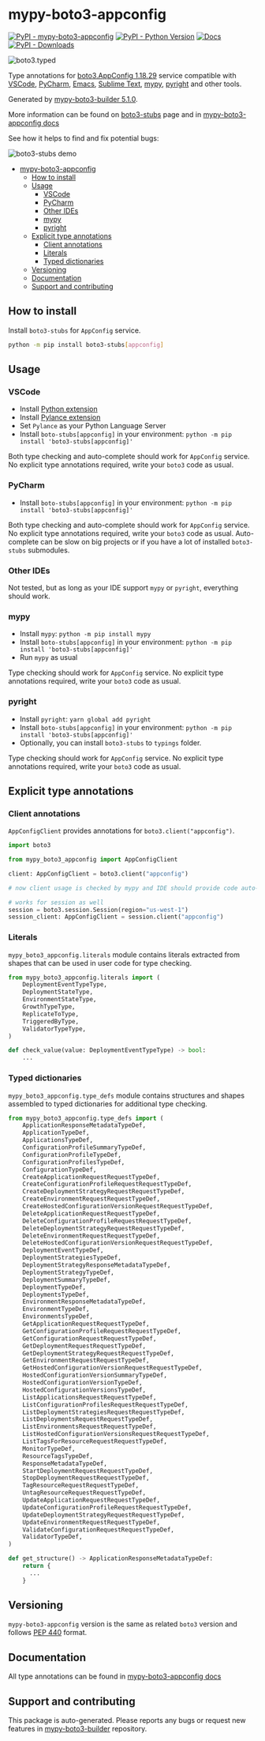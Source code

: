 <a id="mypy-boto3-appconfig"></a>

# mypy-boto3-appconfig

[![PyPI - mypy-boto3-appconfig](https://img.shields.io/pypi/v/mypy-boto3-appconfig.svg?color=blue)](https://pypi.org/project/mypy-boto3-appconfig)
[![PyPI - Python Version](https://img.shields.io/pypi/pyversions/mypy-boto3-appconfig.svg?color=blue)](https://pypi.org/project/mypy-boto3-appconfig)
[![Docs](https://img.shields.io/readthedocs/mypy-boto3-builder.svg?color=blue)](https://mypy-boto3-builder.readthedocs.io/)
[![PyPI - Downloads](https://img.shields.io/pypi/dw/mypy-boto3-appconfig?color=blue)](https://pypistats.org/packages/mypy-boto3-appconfig)

![boto3.typed](https://github.com/vemel/mypy_boto3_builder/raw/master/logo.png)

Type annotations for
[boto3.AppConfig 1.18.29](https://boto3.amazonaws.com/v1/documentation/api/1.18.29/reference/services/appconfig.html#AppConfig)
service compatible with [VSCode](https://code.visualstudio.com/),
[PyCharm](https://www.jetbrains.com/pycharm/),
[Emacs](https://www.gnu.org/software/emacs/),
[Sublime Text](https://www.sublimetext.com/),
[mypy](https://github.com/python/mypy),
[pyright](https://github.com/microsoft/pyright) and other tools.

Generated by
[mypy-boto3-builder 5.1.0](https://github.com/vemel/mypy_boto3_builder).

More information can be found on
[boto3-stubs](https://pypi.org/project/boto3-stubs/) page and in
[mypy-boto3-appconfig docs](https://vemel.github.io/boto3_stubs_docs/mypy_boto3_appconfig/)

See how it helps to find and fix potential bugs:

![boto3-stubs demo](https://github.com/vemel/mypy_boto3_builder/raw/master/demo.gif)

- [mypy-boto3-appconfig](#mypy-boto3-appconfig)
  - [How to install](#how-to-install)
  - [Usage](#usage)
    - [VSCode](#vscode)
    - [PyCharm](#pycharm)
    - [Other IDEs](#other-ides)
    - [mypy](#mypy)
    - [pyright](#pyright)
  - [Explicit type annotations](#explicit-type-annotations)
    - [Client annotations](#client-annotations)
    - [Literals](#literals)
    - [Typed dictionaries](#typed-dictionaries)
  - [Versioning](#versioning)
  - [Documentation](#documentation)
  - [Support and contributing](#support-and-contributing)

<a id="how-to-install"></a>

## How to install

Install `boto3-stubs` for `AppConfig` service.

```bash
python -m pip install boto3-stubs[appconfig]
```

<a id="usage"></a>

## Usage

<a id="vscode"></a>

### VSCode

- Install
  [Python extension](https://marketplace.visualstudio.com/items?itemName=ms-python.python)
- Install
  [Pylance extension](https://marketplace.visualstudio.com/items?itemName=ms-python.vscode-pylance)
- Set `Pylance` as your Python Language Server
- Install `boto-stubs[appconfig]` in your environment:
  `python -m pip install 'boto3-stubs[appconfig]'`

Both type checking and auto-complete should work for `AppConfig` service. No
explicit type annotations required, write your `boto3` code as usual.

<a id="pycharm"></a>

### PyCharm

- Install `boto-stubs[appconfig]` in your environment:
  `python -m pip install 'boto3-stubs[appconfig]'`

Both type checking and auto-complete should work for `AppConfig` service. No
explicit type annotations required, write your `boto3` code as usual.
Auto-complete can be slow on big projects or if you have a lot of installed
`boto3-stubs` submodules.

<a id="other-ides"></a>

### Other IDEs

Not tested, but as long as your IDE support `mypy` or `pyright`, everything
should work.

<a id="mypy"></a>

### mypy

- Install `mypy`: `python -m pip install mypy`
- Install `boto-stubs[appconfig]` in your environment:
  `python -m pip install 'boto3-stubs[appconfig]'`
- Run `mypy` as usual

Type checking should work for `AppConfig` service. No explicit type annotations
required, write your `boto3` code as usual.

<a id="pyright"></a>

### pyright

- Install `pyright`: `yarn global add pyright`
- Install `boto-stubs[appconfig]` in your environment:
  `python -m pip install 'boto3-stubs[appconfig]'`
- Optionally, you can install `boto3-stubs` to `typings` folder.

Type checking should work for `AppConfig` service. No explicit type annotations
required, write your `boto3` code as usual.

<a id="explicit-type-annotations"></a>

## Explicit type annotations

<a id="client-annotations"></a>

### Client annotations

`AppConfigClient` provides annotations for `boto3.client("appconfig")`.

```python
import boto3

from mypy_boto3_appconfig import AppConfigClient

client: AppConfigClient = boto3.client("appconfig")

# now client usage is checked by mypy and IDE should provide code auto-complete

# works for session as well
session = boto3.session.Session(region="us-west-1")
session_client: AppConfigClient = session.client("appconfig")
```

<a id="literals"></a>

### Literals

`mypy_boto3_appconfig.literals` module contains literals extracted from shapes
that can be used in user code for type checking.

```python
from mypy_boto3_appconfig.literals import (
    DeploymentEventTypeType,
    DeploymentStateType,
    EnvironmentStateType,
    GrowthTypeType,
    ReplicateToType,
    TriggeredByType,
    ValidatorTypeType,
)

def check_value(value: DeploymentEventTypeType) -> bool:
    ...
```

<a id="typed-dictionaries"></a>

### Typed dictionaries

`mypy_boto3_appconfig.type_defs` module contains structures and shapes
assembled to typed dictionaries for additional type checking.

```python
from mypy_boto3_appconfig.type_defs import (
    ApplicationResponseMetadataTypeDef,
    ApplicationTypeDef,
    ApplicationsTypeDef,
    ConfigurationProfileSummaryTypeDef,
    ConfigurationProfileTypeDef,
    ConfigurationProfilesTypeDef,
    ConfigurationTypeDef,
    CreateApplicationRequestRequestTypeDef,
    CreateConfigurationProfileRequestRequestTypeDef,
    CreateDeploymentStrategyRequestRequestTypeDef,
    CreateEnvironmentRequestRequestTypeDef,
    CreateHostedConfigurationVersionRequestRequestTypeDef,
    DeleteApplicationRequestRequestTypeDef,
    DeleteConfigurationProfileRequestRequestTypeDef,
    DeleteDeploymentStrategyRequestRequestTypeDef,
    DeleteEnvironmentRequestRequestTypeDef,
    DeleteHostedConfigurationVersionRequestRequestTypeDef,
    DeploymentEventTypeDef,
    DeploymentStrategiesTypeDef,
    DeploymentStrategyResponseMetadataTypeDef,
    DeploymentStrategyTypeDef,
    DeploymentSummaryTypeDef,
    DeploymentTypeDef,
    DeploymentsTypeDef,
    EnvironmentResponseMetadataTypeDef,
    EnvironmentTypeDef,
    EnvironmentsTypeDef,
    GetApplicationRequestRequestTypeDef,
    GetConfigurationProfileRequestRequestTypeDef,
    GetConfigurationRequestRequestTypeDef,
    GetDeploymentRequestRequestTypeDef,
    GetDeploymentStrategyRequestRequestTypeDef,
    GetEnvironmentRequestRequestTypeDef,
    GetHostedConfigurationVersionRequestRequestTypeDef,
    HostedConfigurationVersionSummaryTypeDef,
    HostedConfigurationVersionTypeDef,
    HostedConfigurationVersionsTypeDef,
    ListApplicationsRequestRequestTypeDef,
    ListConfigurationProfilesRequestRequestTypeDef,
    ListDeploymentStrategiesRequestRequestTypeDef,
    ListDeploymentsRequestRequestTypeDef,
    ListEnvironmentsRequestRequestTypeDef,
    ListHostedConfigurationVersionsRequestRequestTypeDef,
    ListTagsForResourceRequestRequestTypeDef,
    MonitorTypeDef,
    ResourceTagsTypeDef,
    ResponseMetadataTypeDef,
    StartDeploymentRequestRequestTypeDef,
    StopDeploymentRequestRequestTypeDef,
    TagResourceRequestRequestTypeDef,
    UntagResourceRequestRequestTypeDef,
    UpdateApplicationRequestRequestTypeDef,
    UpdateConfigurationProfileRequestRequestTypeDef,
    UpdateDeploymentStrategyRequestRequestTypeDef,
    UpdateEnvironmentRequestRequestTypeDef,
    ValidateConfigurationRequestRequestTypeDef,
    ValidatorTypeDef,
)

def get_structure() -> ApplicationResponseMetadataTypeDef:
    return {
      ...
    }
```

<a id="versioning"></a>

## Versioning

`mypy-boto3-appconfig` version is the same as related `boto3` version and
follows [PEP 440](https://www.python.org/dev/peps/pep-0440/) format.

<a id="documentation"></a>

## Documentation

All type annotations can be found in
[mypy-boto3-appconfig docs](https://vemel.github.io/boto3_stubs_docs/mypy_boto3_appconfig/)

<a id="support-and-contributing"></a>

## Support and contributing

This package is auto-generated. Please reports any bugs or request new features
in [mypy-boto3-builder](https://github.com/vemel/mypy_boto3_builder/issues/)
repository.
